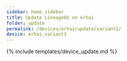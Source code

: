 ```yaml
---
sidebar: home_sidebar
title: Update LineageOS on erhai
folder: update
permalink: /devices/erhai/update/variant1/
device: erhai_variant1
---
```

{% include templates/device_update.md %}
